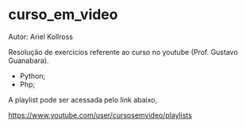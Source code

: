 # curso_em_video

Autor: Ariel Kollross

Resolução de exercicios referente ao curso no youtube (Prof. Gustavo Guanabara).

- Python;
- Php;

A playlist pode ser acessada pelo link abaixo,

https://www.youtube.com/user/cursosemvideo/playlists
